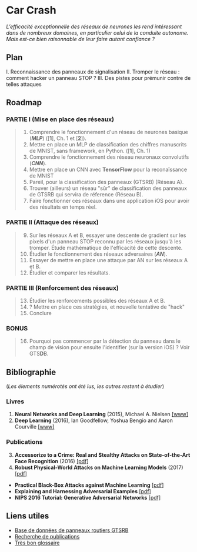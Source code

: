 # Car Crash


*L’efficacité exceptionnelle des réseaux de neurones les rend intéressant dans de nombreux domaines, en particulier celui de la conduite autonome. Mais est-ce bien raisonnable de leur faire autant confiance ?*


## Plan

I. Reconnaissance des panneaux de signalisation
II. Tromper le réseau : comment hacker un panneau STOP ?
III. Des pistes pour prémunir contre de telles attaques


## Roadmap

### PARTIE I (Mise en place des réseaux)
> 1. Comprendre le fonctionnement d'un réseau de neurones basique (***MLP***) ([**1**], Ch. 1 et [**2**]).
> 2. Mettre en place un MLP de classification des chiffres manuscrits de MNIST, sans framework, en Python. ([**1**], Ch. 1)
> 3. Comprendre le fonctionnement des réseau neuronaux convolutifs (***CNN***).
> 4. Mettre en place un CNN avec **TensorFlow** pour la reconaîssance de MNIST
> 5. Pareil, pour la classification des panneaux (GTSRB) (Réseau A).
> 7. Trouver (ailleurs) un réseau "sûr" de classification des panneaux de GTSRB qui servira de réference (Réseau B).
> 8. Faire fonctionner ces réseaux dans une application iOS pour avoir des résultats en temps réel.

### PARTIE II (Attaque des réseaux)
> 9. Sur les réseaux A et B, essayer une descente de gradient sur les pixels d'un panneau STOP reconnu par les réseaux jusqu'à les tromper. Étude mathématique de l'efficacité de cette descente.
> 10. Étudier le fonctionnement des réseaux adversaires (***AN***).
> 11. Essayer de mettre en place une attaque par AN sur les réseaux A et B.
> 13. Étudier et comparer les résultats.

### PARTIE III (Renforcement des réseaux)
> 13. Étudier les renforcements possibles des réseaux A et B.
> 14. ? Mettre en place ces stratégies, et nouvelle tentative de "hack"
> 15. Conclure

### BONUS
> 16. Pourquoi pas commencer par la détection du panneau dans le champ de vision pour ensuite l'identifier (sur la version iOS) ? Voir GTS**D**B.


## Bibliographie

(*Les élements numérotés ont été lus, les autres restent à étudier*)

### Livres

1. **Neural Networks and Deep Learning** (2015), Michael A. Nielsen [[www]](http://neuralnetworksanddeeplearning.com)
2. **Deep Learning** (2016), Ian Goodfellow, Yoshua Bengio and Aaron Courville [[www]](http://www.deeplearningbook.org)

### Publications

3. **Accessorize to a Crime: Real and Stealthy Attacks on State-of-the-Art Face Recognition** (2016) [[pdf]](https://www.cs.cmu.edu/~sbhagava/papers/face-rec-ccs16.pdf)
4. **Robust Physical-World Attacks on Machine Learning Models** (2017) [[pdf]](https://arxiv.org/pdf/1707.08945.pdf)
- **Practical Black-Box Attacks against Machine Learning** [[pdf]](https://arxiv.org/pdf/1602.02697v4.pdf)
- **Explaining and Harnessing Adversarial Examples** [[pdf]](https://arxiv.org/pdf/1412.6572.pdf)
- **NIPS 2016 Tutorial: Generative Adversarial Networks** [[pdf]](https://arxiv.org/pdf/1701.00160v4.pdf)


## Liens utiles

- [Base de données de panneaux routiers GTSRB](http://benchmark.ini.rub.de)
- [Recherche de publications](http://www.arxiv-sanity.com)
- [Très bon glossaire](http://www.wildml.com/deep-learning-glossary/)

